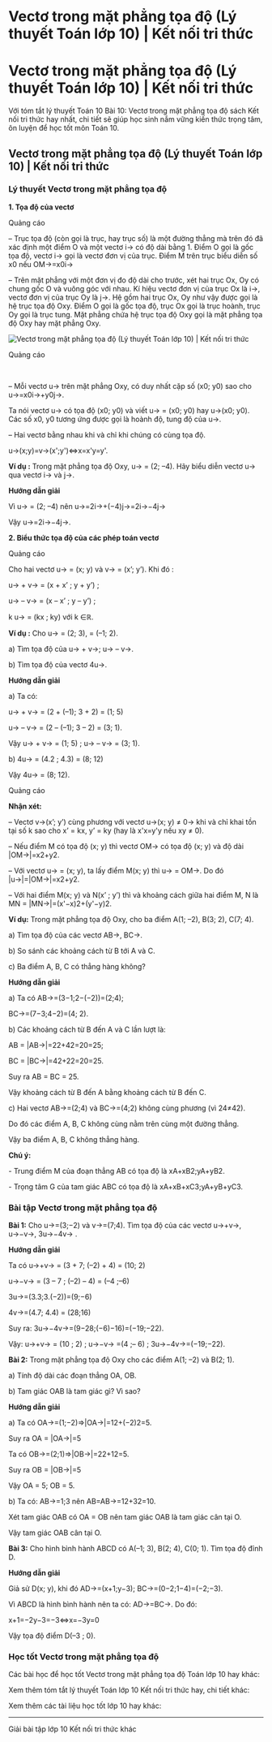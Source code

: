 # Vectơ trong mặt phẳng tọa độ (Lý thuyết Toán lớp 10) | Kết nối tri thức

# Vectơ trong mặt phẳng tọa độ (Lý thuyết Toán lớp 10) | Kết nối tri thức

Với tóm tắt lý thuyết Toán 10 Bài 10: Vectơ trong mặt phẳng tọa độ sách Kết nối tri thức hay nhất, chi tiết sẽ giúp học sinh nắm vững kiến thức trọng tâm, ôn luyện để học tốt môn Toán 10.

## Vectơ trong mặt phẳng tọa độ (Lý thuyết Toán lớp 10) | Kết nối tri thức

### **Lý thuyết Vectơ trong mặt phẳng tọa độ**

**1\. Tọa độ của vectơ**

Quảng cáo

– Trục tọa độ (còn gọi là trục, hay trục số) là một đường thẳng mà trên đó đã xác định một điểm O và một vectơ i→ có độ dài bằng 1. Điểm O gọi là gốc tọa độ, vectơ i→ gọi là vectơ đơn vị của trục. Điểm M trên trục biểu diễn số x0 nếu OM→=x0i→

– Trên mặt phẳng với một đơn vị đo độ dài cho trước, xét hai trục Ox, Oy có chung gốc O và vuông góc với nhau. Kí hiệu vectơ đơn vị của trục Ox là i→, vectơ đơn vị của trục Oy là j→. Hệ gồm hai trục Ox, Oy như vậy được gọi là hệ trục tọa độ Oxy. Điểm O gọi là gốc tọa độ, trục Ox gọi là trục hoành, trục Oy gọi là trục tung. Mặt phẳng chứa hệ trục tọa độ Oxy gọi là mặt phẳng tọa độ Oxy hay mặt phẳng Oxy.

![Vectơ trong mặt phẳng tọa độ \(Lý thuyết Toán lớp 10\) | Kết nối tri thức](https://vietjack.com/toan-10-kn/images/ly-thuyet-bai-10-vecto-trong-mat-phang-toa-do-157651.PNG)

Quảng cáo

﻿

– Mỗi vectơ u→ trên mặt phẳng Oxy, có duy nhất cặp số (x0; y0) sao cho u→=x0i→+y0j→.

Ta nói vectơ u→ có tọa độ (x0; y0) và viết u→ = (x0; y0) hay u→(x0; y0). Các số x0, y0 tương ứng được gọi là hoành độ, tung độ của u→.

– Hai vectơ bằng nhau khi và chỉ khi chúng có cùng tọa độ.

u→(x;y)=v→(x';y')⇔x=x'y=y'.

**Ví dụ :** Trong mặt phẳng tọa độ Oxy, u→ = (2; –4). Hãy biểu diễn vectơ u→ qua vectơ i→ và j→.

**Hướng dẫn giải**

Vì u→ = (2; –4) nên u→=2i→+(−4)j→=2i→−4j→

Vậy u→=2i→−4j→.

**2\. Biểu thức tọa độ của các phép toán vectơ**

Quảng cáo

Cho hai vectơ u→ = (x; y) và v→ = (x’; y’). Khi đó :

u→ \+ v→ = (x + x’ ; y + y’) ;

u→ – v→ = (x – x’ ; y – y’) ;

k u→ = (kx ; ky) với k ∈ℝ.

**Ví dụ :** Cho u→ = (2; 3), = (–1; 2).

a) Tìm tọa độ của u→ \+ v→; u→ – v→.

b) Tìm tọa độ của vectơ 4u→.

**Hướng dẫn giải**

a) Ta có:

u→ \+ v→ = (2 + (–1); 3 + 2) = (1; 5)

u→ – v→ = (2 – (–1); 3 – 2) = (3; 1).

Vậy u→ \+ v→ = (1; 5) ; u→ – v→ = (3; 1).

b) 4u→ = (4.2 ; 4.3) = (8; 12)

Vậy 4u→ = (8; 12).

Quảng cáo

**Nhận xét:**

– Vectơ v→(x’; y’) cùng phương với vectơ u→(x; y) ≠ 0→ khi và chỉ khai tồn tại số k sao cho x’ = kx, y’ = ky (hay là x'x=y'y nếu xy ≠ 0).

– Nếu điểm M có tọa độ (x; y) thì vectơ OM→ có tọa độ (x; y) và độ dài |OM→|=x2+y2.

– Với vectơ u→ = (x; y), ta lấy điểm M(x; y) thì u→ = OM→. Do đó |u→|=|OM→|=x2+y2.

– Với hai điểm M(x; y) và N(x’ ; y’) thì và khoảng cách giữa hai điểm M, N là MN = |MN→|=(x'−x)2+(y'−y)2.

**Ví dụ:** Trong mặt phẳng tọa độ Oxy, cho ba điểm A(1; –2), B(3; 2), C(7; 4).

a) Tìm tọa độ của các vectơ AB→, BC→. 

b) So sánh các khoảng cách từ B tới A và C.

c) Ba điểm A, B, C có thẳng hàng không?

**Hướng dẫn giải**

a) Ta có AB→=(3−1;2−(−2))=(2;4);

BC→=(7−3;4−2)=(4; 2).

b) Các khoảng cách từ B đến A và C lần lượt là: 

AB = |AB→|=22+42=20=25;

BC = |BC→|=42+22=20=25.

Suy ra AB = BC = 25.

Vậy khoảng cách từ B đến A bằng khoảng cách từ B đến C.

c) Hai vectơ AB→=(2;4) và BC→=(4;2) không cùng phương (vì 24≠42).

Do đó các điểm A, B, C không cùng nằm trên cùng một đường thẳng.

Vậy ba điểm A, B, C không thẳng hàng.

**Chú ý:**

\- Trung điểm M của đoạn thẳng AB có tọa độ là xA+xB2;yA+yB2.

\- Trọng tâm G của tam giác ABC có tọa độ là xA+xB+xC3;yA+yB+yC3.

### **Bài tập Vectơ trong mặt phẳng tọa độ**

**Bài 1:** Cho u→=(3;−2) và v→=(7;4). Tìm tọa độ của các vectơ u→+v→, u→−v→, 3u→−4v→ .

**Hướng dẫn giải**

Ta có u→+v→ = (3 + 7; (–2) + 4) = (10; 2)

u→−v→ = (3 – 7 ; (–2) – 4) = (–4 ;–6)

3u→=(3.3;3.(−2))=(9;−6)

4v→=(4.7; 4.4) = (28;16)

Suy ra: 3u→−4v→=(9−28;(−6)−16)=(−19;−22).

Vậy: u→+v→ = (10 ; 2) ; u→−v→ =(4 ;– 6) ; 3u→−4v→=(−19;−22).

**Bài 2:** Trong mặt phẳng tọa độ Oxy cho các điểm A(1; –2) và B(2; 1).

a) Tính độ dài các đoạn thẳng OA, OB.

b) Tam giác OAB là tam giác gì? Vì sao?

**Hướng dẫn giải**

a) Ta có OA→=(1;−2)⇒|OA→|=12+(−2)2=5.

Suy ra OA = |OA→|=5

Ta có OB→=(2;1)⇒|OB→|=22+12=5.

Suy ra OB = |OB→|=5

Vậy OA = 5; OB = 5.

b) Ta có: AB→=1;3 nên AB=AB→=12+32=10.

Xét tam giác OAB có OA = OB nên tam giác OAB là tam giác cân tại O.

Vậy tam giác OAB cân tại O.

**Bài 3:** Cho hình bình hành ABCD có A(–1; 3), B(2; 4), C(0; 1). Tìm tọa độ đỉnh D.

**Hướng dẫn giải**

Giả sử D(x; y), khi đó AD→=(x+1;y−3); BC→=(0−2;1−4)=(−2;−3).

Vì ABCD là hình bình hành nên ta có: AD→=BC→. Do đó:

x+1=−2y−3=−3⇔x=−3y=0

Vậy tọa độ điểm D(–3 ; 0).

### **Học tốt Vectơ trong mặt phẳng tọa độ**

Các bài học để học tốt Vectơ trong mặt phẳng tọa độ Toán lớp 10 hay khác:

Xem thêm tóm tắt lý thuyết Toán lớp 10 Kết nối tri thức hay, chi tiết khác:

Xem thêm các tài liệu học tốt lớp 10 hay khác:

* * *

Giải bài tập lớp 10 Kết nối tri thức khác
